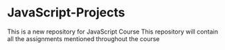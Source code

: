 # JavaScript-Projects
This is a new repository for JavaScript Course
This repository will contain all the assignments mentioned throughout the course
